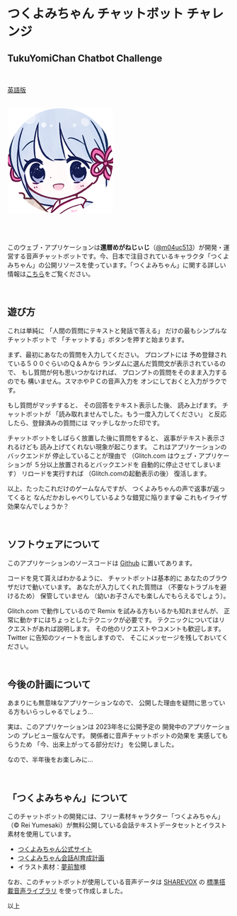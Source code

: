 # つくよみちゃん チャットボット チャレンジ
## TukuYomiChan Chatbot Challenge

<BR>

[英語版](https://github.com/m04uc513/tycc-voice-chatbot/blob/main/README.md)

<BR>

<div class="container">
  <img src="./public/tsukuyomi_icon.png" title="つくよみちゃん">
</div>

<BR><BR>

このウェブ・アプリケーションは**還暦めがねじぃじ**（[@m04uc513](https://twitter.com/m04uc513)）が開発・運営する音声チャットボットです。今、日本で注目されているキャラクタ「つくよみちゃん」の公開リソースを使っています。「つくよみちゃん」に関する詳しい情報は[こちら](#TUKUYOMICHAN)をご覧ください。


<BR>

## 遊び方

これは単純に
「人間の質問にテキストと発話で答える」
だけの最もシンプルなチャットボットで
「チャットする」ボタンを押すと始まります。

まず、最初にあなたの質問を入力してください。
プロンプトには
予め登録されている５００ぐらいのＱ＆Ａから
ランダムに選んだ質問文が表示されているので、
もし質問が何も思いつかなければ、
プロンプトの質問をそのまま入力するのでも
構いません。スマホやＰＣの音声入力を
オンにしておくと入力がラクです。

もし質問がマッチすると、
その回答をテキスト表示した後、
読み上げます。
チャットボットが
「読み取れませんでした。もう一度入力してください」
と反応したら、登録済みの質問には
マッチしなかった印です。

チャットボットをしばらく放置した後に質問をすると、
返事がテキスト表示されるけども
読み上げてくれない現象が起こります。
これはアプリケーションのバックエンドが
停止していることが理由で
（Glitch.com はウェブ・アプリケーションが
５分以上放置されるとバックエンドを
自動的に停止させてしまいます）
リロードを実行すれば
（Glitch.comの起動表示の後）
復活します。

以上、たったこれだけのゲームなんですが、
つくよみちゃんの声で返事が返ってくると
なんだかおしゃべりしているような錯覚に陥ります😀
これもイライザ効果なんでしょうか？

<BR>

## ソフトウェアについて

このアプリケーションのソースコードは
[Github](https://github.com/m04uc513/tycc-voice-chatbot)
に置いてあります。

コードを見て貰えばわかるように、
チャットボットは基本的に
あなたのブラウザだけで動いています。
あなたが入力してくれた質問は
（不要なトラブルを避けるため）
保管していません
（幼いお子さんでも楽しんでもらえるでしょう）。

Glitch.com で動作しているので
Remix を試みる方もいるかも知れませんが、
正常に動かすにはちょっとしたテクニックが必要です。
テクニックについてはリクエストがあれば説明します。
その他のリクエストやコメントも歓迎します。
Twitter に告知のツィートを出しますので、
そこにメッセージを残しておいてください。

<BR>

## 今後の計画について

あまりにも無意味なアプリケーションなので、
公開した理由を疑問に思っている方もいらっしゃるでしょう…

実は、このアプリケーションは
2023年冬に公開予定の
開発中のアプリケーションの
プレビュー版なんです。
関係者に音声チャットボットの効果を
実感してもらうため
「今、出来上がってる部分だけ」
を公開しました。

なので、半年後をお楽しみに…

<BR>

## 「つくよみちゃん」について
<A NAME="#TUKUYOMICHAN"></A>
このチャットボットの開発には、フリー素材キャラクター「つくよみちゃん」（© Rei Yumesaki）が無料公開している会話テキストデータセットとイラスト素材を使用しています。

* [つくよみちゃん公式サイト](https://tyc.rei-yumesaki.net/)
* [つくよみちゃん会話AI育成計画](https://tyc.rei-yumesaki.net/material/kaiwa-ai/)
* イラスト素材：[夢前黎](https://tyc.rei-yumesaki.net/material/illust/)様

なお、このチャットボットが使用している音声データは
[SHAREVOX](https://www.sharevox.app/)
の
[標準搭載音声ライブラリ](https://tyc.rei-yumesaki.net/news/sharevox/)
を使って作成しました。


以上
